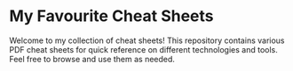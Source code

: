# My Favourite Cheat Sheets

Welcome to my collection of cheat sheets! This repository contains various PDF cheat sheets for quick reference on different technologies and tools. Feel free to browse and use them as needed.

